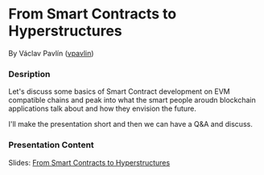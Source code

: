 # From Smart Contracts to Hyperstructures

By Václav Pavlín ([vpavlin](https://github.com/vpavlin))

### Desription

Let's discuss some basics of Smart Contract development on EVM compatible chains and peak into what the smart people aroudn blockchain applications talk about and how they envision the future.

I'll make the presentation short and then we can have a Q&A and discuss.

### Presentation Content

Slides: [From Smart Contracts to Hyperstructures](https://docs.google.com/presentation/d/1ombYfol3NF-CCS482lN1XQN11HqRlvm9QbRIBRg_BlY/edit?usp=sharing)


